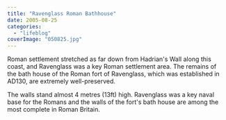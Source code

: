 ```yaml
---
title: "Ravenglass Roman Bathhouse"
date: 2005-08-25
categories: 
  - "lifeblog"
coverImage: "050825.jpg"
---
```


Roman settlement stretched as far down from Hadrian's Wall along this coast, and Ravenglass was a key Roman settlement area. The remains of the bath house of the Roman fort of Ravenglass, which was established in AD130, are extremely well-preserved.

The walls stand almost 4 metres (13ft) high. Ravenglass was a key naval base for the Romans and the walls of the fort's bath house are among the most complete in Roman Britain.
